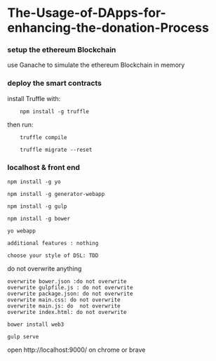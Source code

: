 # The-Usage-of-DApps-for-enhancing-the-donation-Process

### setup the ethereum Blockchain 

use Ganache to simulate the ethereum Blockchain in memory


### deploy the smart contracts

install Truffle with:

		npm install -g truffle
 
 then run:
	
		truffle compile
	
		truffle migrate --reset

### localhost & front end
	
	npm install -g yo 
		
	npm install -g generator-webapp
		
	npm install -g gulp
		
	npm install -g bower

	yo webapp 	
		
	additional features : nothing
		 
	choose your style of DSL: TDD

do not overwrite anything
		
	overwrite bower.json :do not overwrite
	overwrite gulpfile.js : do not overwrite
	overwrite package.json: do not overwrite
	overwrite main.css: do not overwrite
	overwrite main.js: do  not overwrite
	overwrite index.html: do not overwrite
			
	bower install web3
	
	gulp serve
		
open http://localhost:9000/ on chrome or brave
    
